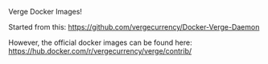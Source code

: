 Verge Docker Images!

Started from this:
   https://github.com/vergecurrency/Docker-Verge-Daemon

However, the official docker images can be found here:
   https://hub.docker.com/r/vergecurrency/verge/contrib/
